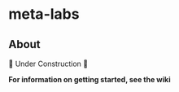# meta-labs
## About
:construction: Under Construction :construction:

**For information on getting started, see the wiki**
